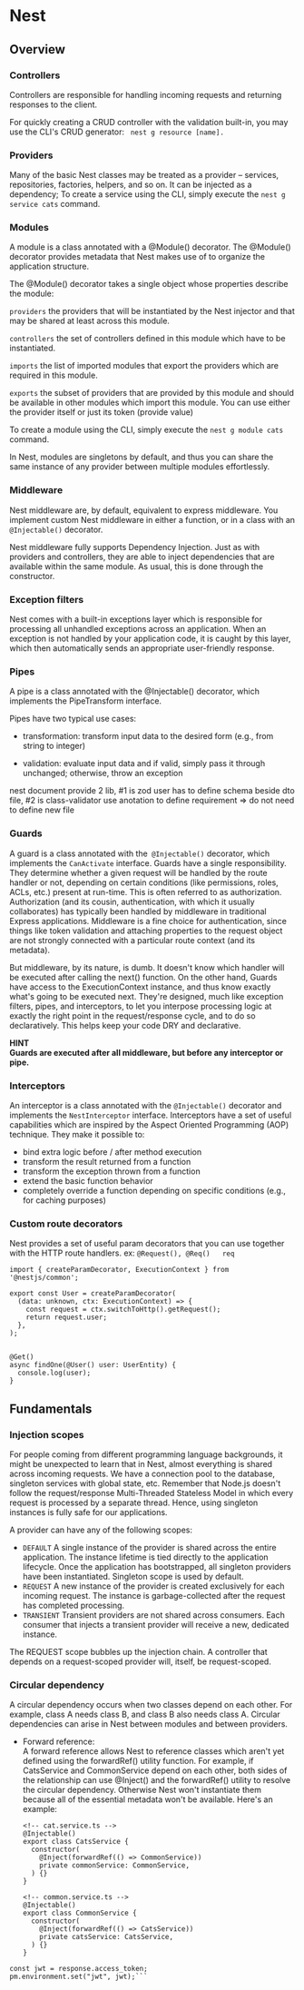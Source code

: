 # Nest
## Overview
### Controllers
Controllers are responsible for handling incoming requests and returning responses to the client.

For quickly creating a CRUD controller with the validation built-in, you may use the CLI's CRUD generator: ``` nest g resource [name].```
### Providers
Many of the basic Nest classes may be treated as a provider – services, repositories, factories, helpers, and so on. It can be injected as a dependency; 
To create a service using the CLI, simply execute the  ```nest g service cats``` command.

### Modules 
A module is a class annotated with a @Module() decorator. The @Module() decorator provides metadata that Nest makes use of to organize the application structure.

The @Module() decorator takes a single object whose properties describe the module:

`providers`	the providers that will be instantiated by the Nest injector and that may be shared at least across this module.

`controllers`	the set of controllers defined in this module which have to be instantiated.

`imports`	the list of imported modules that export the providers which are required in this module.

`exports`	the subset of providers that are provided by this module and should be available in other modules which import this module. You can use either the provider itself or just its token (provide value)

To create a module using the CLI, simply execute the `nest g module cats` command.

In Nest, modules are singletons by default, and thus you can share the same instance of any provider between multiple modules effortlessly.


### Middleware
Nest middleware are, by default, equivalent to express middleware.
You implement custom Nest middleware in either a function, or in a class with an `@Injectable()` decorator.

Nest middleware fully supports Dependency Injection. Just as with providers and controllers, they are able to inject dependencies that are available within the same module. As usual, this is done through the constructor.

### Exception filters
Nest comes with a built-in exceptions layer which is responsible for processing all unhandled exceptions across an application. When an exception is not handled by your application code, it is caught by this layer, which then automatically sends an appropriate user-friendly response.

### Pipes
A pipe is a class annotated with the @Injectable() decorator, which implements the PipeTransform interface.

Pipes have two typical use cases:

- transformation: transform input data to the desired form (e.g., from string to integer)

- validation: evaluate input data and if valid, simply pass it through unchanged; otherwise, throw an exception

nest document provide 2 lib, #1 is zod user has to define schema beside dto file, #2 is class-validator use anotation to define requirement => do not need to define new file 

### Guards
A guard is a class annotated with the` @Injectable()` decorator, which implements the `CanActivate` interface.
Guards have a single responsibility. They determine whether a given request will be handled by the route handler or not, depending on certain conditions (like permissions, roles, ACLs, etc.) present at run-time. This is often referred to as authorization. Authorization (and its cousin, authentication, with which it usually collaborates) has typically been handled by middleware in traditional Express applications. Middleware is a fine choice for authentication, since things like token validation and attaching properties to the request object are not strongly connected with a particular route context (and its metadata).

But middleware, by its nature, is dumb. It doesn't know which handler will be executed after calling the next() function. On the other hand, Guards have access to the ExecutionContext instance, and thus know exactly what's going to be executed next. They're designed, much like exception filters, pipes, and interceptors, to let you interpose processing logic at exactly the right point in the request/response cycle, and to do so declaratively. This helps keep your code DRY and declarative.

**HINT \
Guards are executed after all middleware, but before any interceptor or pipe.**

### Interceptors
An interceptor is a class annotated with the `@Injectable()` decorator and implements the `NestInterceptor` interface.
Interceptors have a set of useful capabilities which are inspired by the Aspect Oriented Programming (AOP) technique. They make it possible to:

- bind extra logic before / after method execution
- transform the result returned from a function
- transform the exception thrown from a function
- extend the basic function behavior
- completely override a function depending on specific conditions (e.g., for caching purposes)

### Custom route decorators
Nest provides a set of useful param decorators that you can use together with the HTTP route handlers. 
ex: ```@Request(), @Req()	req```
```
import { createParamDecorator, ExecutionContext } from '@nestjs/common';

export const User = createParamDecorator(
  (data: unknown, ctx: ExecutionContext) => {
    const request = ctx.switchToHttp().getRequest();
    return request.user;
  },
);


@Get()
async findOne(@User() user: UserEntity) {
  console.log(user);
}

```

## Fundamentals
### Injection scopes 
For people coming from different programming language backgrounds, it might be unexpected to learn that in Nest, almost everything is shared across incoming requests. We have a connection pool to the database, singleton services with global state, etc. Remember that Node.js doesn't follow the request/response Multi-Threaded Stateless Model in which every request is processed by a separate thread. Hence, using singleton instances is fully safe for our applications.

A provider can have any of the following scopes:
- `DEFAULT`	A single instance of the provider is shared across the entire application. The instance lifetime is tied directly to the application lifecycle. Once the application has bootstrapped, all singleton providers have been instantiated. Singleton scope is used by default.
- `REQUEST`	A new instance of the provider is created exclusively for each incoming request. The instance is garbage-collected after the request has completed processing.
- `TRANSIENT`	Transient providers are not shared across consumers. Each consumer that injects a transient provider will receive a new, dedicated instance.

The REQUEST scope bubbles up the injection chain. A controller that depends on a request-scoped provider will, itself, be request-scoped.


### Circular dependency
A circular dependency occurs when two classes depend on each other. For example, class A needs class B, and class B also needs class A. Circular dependencies can arise in Nest between modules and between providers.

- Forward reference: \
  A forward reference allows Nest to reference classes which aren't yet defined using the forwardRef() utility function. For example, if CatsService and CommonService depend on each other, both sides of the relationship can use @Inject() and the forwardRef() utility to resolve the circular dependency. Otherwise Nest won't instantiate them because all of the essential metadata won't be available. Here's an example:
  ```
  <!-- cat.service.ts -->
  @Injectable()
  export class CatsService {
    constructor(
      @Inject(forwardRef(() => CommonService))
      private commonService: CommonService,
    ) {}
  }

  <!-- common.service.ts -->
  @Injectable()
  export class CommonService {
    constructor(
      @Inject(forwardRef(() => CatsService))
      private catsService: CatsService,
    ) {}
  } 
  ```



```const response = pm.response.json();
const jwt = response.access_token;
pm.environment.set("jwt", jwt);```
